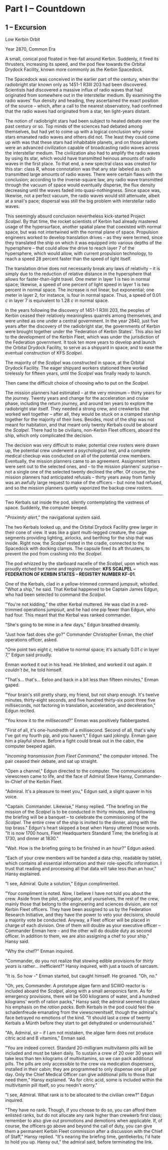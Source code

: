 # Part I – Countdown

## 1 – Excursion

Low Kerbin Orbit

Year 2870, Common Era

A small, conical pod floated in free-fall around Kerbin. Suddenly, it fired its thrusters, increasing its speed, and the pod flew towards the Orbital Drydock Facility, known more commonly as the Kerbin Spacedock.

The Spacedock was conceived in the earlier part of the century, when the radiobright star known only as 1451-1 R3III 203 had been discovered. Scientists had discovered a massive influx of radio waves that had originated from somewhere out in the interstellar medium. By examining the radio waves&#39; flux density and heading, they ascertained the exact position of the source – which, after a call to the nearest observatory, had confirmed that the radio waves had originated from a star, ten light-years distant.

The notion of radiobright stars had been subject to heated debate over the past century or so. Top minds of the sciences had debated among themselves, but had yet to come up with a logical conclusion why some stars emanated radio waves and others did not. The least they could come up with was that these stars had inhabitable planets, and on those planets were an advanced civilization capable of broadcasting radio waves across the interstellar medium. The civilization also had to amplify the radio waves by using its star, which would have transmitted heinous amounts of radio waves in the first place. To that end, a new spectral class was created for this star: class R, whose connotation was that any star labeled as such transmitted large amounts of radio waves. There were certain flaws with the conclusion; according to the inverse-square law, any radio wave transmitted through the vacuum of space would eventually disperse, the flux density decreasing until the waves faded into quasi-nothingness. Since space was, likewise, not a perfect vacuum, the radio waves would still attenuate, albeit at a snail&#39;s pace; dispersal was still the big problem with interstellar radio waves.

This seemingly absurd conclusion nevertheless kick-started Project _Scalpel_. By that time, the rocket scientists of Kerbin had already mastered usage of the hypersurface, another spatial plane that coexisted with normal space, but was not intertwined with the normal plane of space. Propulsion engineers worked to develop translation drives – as they were termed, since they translated the ship on which it was equipped into various depths of the hypersphere – that could allow the drive to reach layer 7 of the hypersphere, which would allow, with current propulsion technology, to reach a speed 28 percent faster than the speed of light itself.

The translation drive does not necessarily break any laws of relativity – it is simply due to the reduction of relative distance in the hypersphere that allows for faster-than-light travel. One meter in layer 1 is two in normal space; likewise, a speed of one percent of light speed in layer 1 is two percent in normal space. The increase is not linear, but exponential; one meter in layer 2, for instance, is four in normal space. Thus, a speed of 0.01 _c_ in layer 7 is equivalent to 1.28 _c_ in normal space.

In the years following the discovery of 1451-1 R3III 203, the peoples of Kerbin ceased their relatively meaningless quarrels among themselves, and were united as one under a central government. In the year 2840, just five years after the discovery of the radiobright star, the governments of Kerbin were brought together under the &#39;Federation of Kerbin States&#39;. This also led to the development of the Kerbin Fleet, which was under the jurisdiction of the Federation government. It took ten more years to develop and launch the Orbital Drydock Facility, to serve as a shipyard in space, and to ease the eventual construction of KFS _Scalpel_.

The majority of the _Scalpel_ was constructed in space, at the Orbital Drydock Facility. The eager shipyard workers stationed there worked tirelessly for fifteen years, until the _Scalpel_ was finally ready to launch.

Then came the difficult choice of choosing who to put on the _Scalpel_.

The mission planners had estimated – at the very minimum – thirty years for the journey. Twenty years and change for the acceleration and cruise phase, including the return journey, and around ten years to explore the radiobright star itself. They needed a strong crew, and crewkerbs that worked well together – after all, they would be stuck on a cramped starship together for the majority of their lives. Besides, most of the ship was not meant for habitation, and that meant only twenty Kerbals could be aboard the _Scalpel_. There had to be civilians, non-Kerbin Fleet officers, aboard the ship, which only complicated the decision.

The decision was very difficult to make; potential crew rosters were drawn up, the potential crew underwent a psychological test, and a complete medical checkup was conducted on all of the potential crew members. Eventually, the mission planners came to an agreement. Assignment letters were sent out to the selected ones, and – to the mission planners&#39; surprise – not a single one of the selected twenty declined the offer. Of course, the mission planners had anticipated refusals – thirty years away from family was an awfully large request to make of the officers – but none had refused, and so the mission planners quietly vaporized the backup crew rosters.

--------------------------------------------------------------------------------------------------------------------------------

Two Kerbals sat inside the pod, silently contemplating the vastness of space. Suddenly, the computer beeped.

&quot;_Proximity alert_,&quot; the navigational system said.

The two Kerbals looked up, and the Orbital Drydock Facility grew larger in their cone of view. It was like a giant multi-legged creature, the cage segments providing lighting, airlocks, and berthing for the ship that was inside. Right now, the _Scalpel_ rested in the cradle, connected to the Spacedock with docking clamps. The capsule fired its aft thrusters, to prevent the pod from crashing into the _Scalpel_.

The pod whizzed by the starboard nacelle of the _Scalpel_, upon which was proudly etched her name and registry number: **KFS**  **SCALPEL**  **– FEDERATION OF KERBIN STATES – REGISTRY NUMBER KF-01**.

One of the Kerbals, clad in a yellow-trimmed command jumpsuit, whistled. &quot;_What_ a ship,&quot; he said. That Kerbal happened to be Captain James Edgun, who had been selected to command the _Scalpel_.

&quot;You&#39;re not kidding,&quot; the other Kerbal muttered. He was clad in a red-trimmed operations jumpsuit, and he had one pip fewer than Edgun, who had four. This meant that the Kerbal was ranked commander.

&quot;She&#39;s going to be mine in a few days,&quot; Edgun breathed dreamily.

&quot;Just how fast does she go?&quot; Commander Christopher Enman, the chief operations officer, asked.

&quot;One point two eight _c,_ relative to normal space; it&#39;s actually 0.01 _c_ in layer 7,&quot; Edgun said proudly.

Enman worked it out in his head. He blinked, and worked it out again. _It couldn&#39;t be_, he told himself.

&quot;That&#39;s... that&#39;s... Eeloo and back in a bit less than fifteen minutes,&quot; Enman gaped.

&quot;Your brain&#39;s still pretty sharp, my friend, but not sharp enough. It&#39;s twelve minutes, thirty-eight seconds, and five hundred thirty-six point three five milliseconds, not factoring in translation, acceleration, and deceleration,&quot; Edgun recited.

&quot;You know it to the _millisecond_?&quot; Enman was positively flabbergasted.

&quot;First of all, it&#39;s one-hundredth of a millisecond. Second of all, that&#39;s why I&#39;ve got my fourth pip, and you haven&#39;t,&quot; Edgun said jokingly. Enman gave him a playful shove. Before a fight could break out in the cabin, the computer beeped again.

&quot;_Incoming transmission from Fleet Command_,&quot; the computer intoned. The pair ceased their debate, and sat up straight.

&quot;Open a channel,&quot; Edgun directed to the computer. The communications viewscreen came to life, and the face of Admiral Steve Hansy, Commander-In-Chief of the Kerbin Fleet.

&quot;Admiral. It&#39;s a pleasure to meet you,&quot; Edgun said, a slight quaver in his voice.

&quot;Captain. Commander. Likewise,&quot; Hansy replied. &quot;The briefing on the mission of the _Scalpel_ is to be conducted in thirty minutes, and following the briefing will be a banquet – to celebrate the commissioning of the _Scalpel_. The entire crew of the ship is invited to the dinner, along with the top brass.&quot; Edgun&#39;s heart skipped a beat when Hansy uttered those words. &quot;It is now 1700 hours, Fleet Headquarters Standard Time; the briefing is at 1730, and dinner at 1830.&quot;

&quot;Wait. How is the briefing going to be finished in an hour?&quot; Edgun asked.

&quot;Each of your crew members will be handed a data chip, readable by tablet, which contains all essential information and their role-specific information. I trust that reading and processing all that data will take less than an hour,&quot; Hansy explained.

&quot;I see, Admiral. Quite a solution,&quot; Edgun complimented.

&quot;Your compliment is noted. Now, I believe I have not told you about the crew. Aside from the pilot, astrogator, and yourselves, the rest of the crew, mainly those that belong to the engineering and sciences division, are not Kerbin Fleet officers. They have been assigned to us by the Federation Research Initiative, and they have the power to veto your decisions, should a majority vote be conducted. Anyway, a Fleet officer will be placed in charge of each division. One of them will double as your executive officer – Commander Enman here – and the other will do double duty as second officer. In addition to them, we are also assigning a chef to your ship,&quot; Hansy said.

&quot;Why the chef?&quot; Enman inquired.

&quot;Commander, do you not realize that stowing edible provisions for _thirty years_ is rather... inefficient?&quot; Hansy inquired, with just a touch of sarcasm.

&quot;It is. So how -&quot; Enman started, but caught himself. He groaned. &quot;Oh, _no_.&quot;

&quot;Oh, _yes_, Commander. A prototype algae farm and SCWO reactor is included aboard the _Scalpel_, along with a small aeroponics farm. As for emergency provisions, there will be 500 kilograms of water, and a hundred kilograms&#39; worth of ration packs,&quot; Hansy said; the admiral seemed to place his emphasis on the _ration packs_. Both Kerbals in the pod could feel the schadenfreude emanating from the viewscreenitself, though the admiral&#39;s face betrayed no emotions of the kind. &quot;It should last a crew of twenty Kerbals a Münth before they start to get dehydrated or undernourished.&quot;

&quot;Ah, Admiral, sir – if I am not mistaken, the algae farm does not produce citric acid and B vitamins,&quot; Enman said.

&quot;You are indeed correct. Standard 20-milligram multivitamin pills will be included and must be taken daily. To sustain a crew of 20 over 30 years will take less than ten kilograms of multivitamins, so we can pack additional pills. The pills are only accessible to the crew via medication dispensers, installed in their cabin; they are programmed to only dispense one pill per day. Only the Chief Medical Officer can give additional pills to those that need them,&quot; Hansy explained. &quot;As for citric acid, some is included within the multivitamin pill itself, so you needn&#39;t worry.&quot;

&quot;I see, Admiral. What rank is to be allocated to the civilian crew?&quot; Edgun inquired.

&quot;They have no rank. Though, if you choose to do so, you can afford them enlisted ranks, but do not allocate any rank higher than crewkerb first class; remember to also give out promotions and demotions when applicable. If, of course, the officers go above and beyond the call of duty, you can give them a permanent Kerbin Fleet commission after a discussion with the Chief of Staff,&quot; Hansy replied. &quot;It&#39;s nearing the briefing time, gentlekerbs; I&#39;d hate to hold you up. Hansy out,&quot; the admiral said, before terminating the link.
